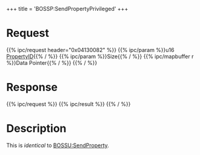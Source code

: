 +++
title = 'BOSSP:SendPropertyPrivileged'
+++

# Request

{{% ipc/request header="0x04130082" %}}
{{% ipc/param %}}u16 [PropertyID](BOSS_Services "wikilink"){{% / %}}
{{% ipc/param %}}Size{{% / %}}
{{% ipc/mapbuffer r %}}Data Pointer{{% / %}}
{{% / %}}

# Response

{{% ipc/request %}}
{{% ipc/result %}}
{{% / %}}

# Description

This is *identical* to [BOSSU:SendProperty](BOSSU:SendProperty "wikilink").

